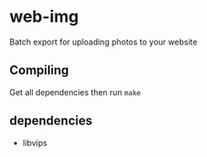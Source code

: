 # web-img

Batch export for uploading photos to your website

## Compiling

Get all dependencies then run `make`

## dependencies

- libvips
